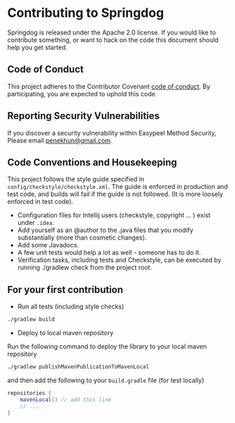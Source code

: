 # Contributing to Springdog

Springdog is released under the Apache 2.0 license. If you would like to contribute
something, or want to hack on the code this document should help you get started.

## Code of Conduct

This project adheres to the Contributor Covenant [code of conduct](CODE_OF_CONDUCT.md).
By participating, you are expected to uphold this code

## Reporting Security Vulnerabilities

If you discover a security vulnerability within Easypeel Method Security, Please
email [penekhun@gmail.com].

[penekhun@gmail.com]: mailto:penekhun@gmail.com

## Code Conventions and Housekeeping

This project follows the style guide specified in `config/checkstyle/checkstyle.xml`.
The guide is enforced in production and test code, and builds will fail if the guide is not
followed. (It is more loosely enforced in test code).

- Configuration files for Intellij users (checkstyle, copyright ... ) exist under `.idea`.
- Add yourself as an @author to the .java files that you modify substantially (more than cosmetic
  changes).
- Add some Javadocs.
- A few unit tests would help a lot as well - someone has to do it.
- Verification tasks, including tests and Checkstyle, can be executed by running ./gradlew check
  from the project root.

## For your first contribution

- Run all tests (including style checks)

```bash
./gradlew build
```

- Deploy to local maven repository

Run the following command to deploy the library to your local maven repository

```bash
./gradlew publishMavenPublicationToMavenLocal
```

and then add the following to your `build.gradle` file (for test locally)

```groovy
repositories {
    mavenLocal() // add this line
    // ...
}
```

<!--

## For maintainers

- Set up environment variables
```bash
export ORG_GRADLE_PROJECT_mavenCentralUsername=""
export ORG_GRADLE_PROJECT_mavenCentralPassword=""
export ORG_GRADLE_PROJECT_signingInMemoryKey=""
export ORG_GRADLE_PROJECT_signingInMemoryKeyId=""
export ORG_GRADLE_PROJECT_signingInMemoryKeyPassword=""
```

- Deploy to maven central manually

```bash
./gradlew publishMavenPublicationToMavenCentralRepository -PRELEASE_SIGNING_ENABLED=true
```

-->
